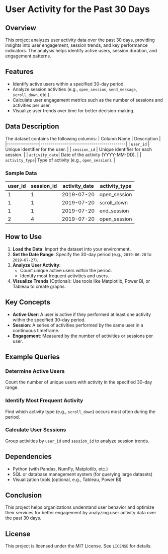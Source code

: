 # User Activity for the Past 30 Days

## Overview
This project analyzes user activity data over the past 30 days, providing insights into user engagement, session trends, and key performance indicators. The analysis helps identify active users, session duration, and engagement patterns.

## Features
- Identify active users within a specified 30-day period.
- Analyze session activities (e.g., `open_session`, `send_message`, `scroll_down`, etc.).
- Calculate user engagement metrics such as the number of sessions and activities per user.
- Visualize user trends over time for better decision-making.

## Data Description
The dataset contains the following columns:
| Column Name    | Description                              |
|----------------|------------------------------------------|
| `user_id`      | Unique identifier for the user.          |
| `session_id`   | Unique identifier for each session.      |
| `activity_date`| Date of the activity (YYYY-MM-DD).       |
| `activity_type`| Type of activity (e.g., `open_session`). |

### Sample Data
| user_id | session_id | activity_date | activity_type  |
|---------|------------|---------------|----------------|
| 1       | 1          | 2019-07-20    | open_session   |
| 1       | 1          | 2019-07-20    | scroll_down    |
| 1       | 1          | 2019-07-20    | end_session    |
| 2       | 4          | 2019-07-20    | open_session   |

## How to Use
1. **Load the Data**: Import the dataset into your environment.
2. **Set the Date Range**: Specify the 30-day period (e.g., `2019-06-28` to `2019-07-27`).
3. **Analyze User Activity**:
   - Count unique active users within the period.
   - Identify most frequent activities and users.
4. **Visualize Trends** (Optional): Use tools like Matplotlib, Power BI, or Tableau to create graphs.

## Key Concepts
- **Active User**: A user is active if they performed at least one activity within the specified 30-day period.
- **Session**: A series of activities performed by the same user in a continuous timeframe.
- **Engagement**: Measured by the number of activities or sessions per user.

## Example Queries
### Determine Active Users
Count the number of unique users with activity in the specified 30-day range.

### Identify Most Frequent Activity
Find which activity type (e.g., `scroll_down`) occurs most often during the period.

### Calculate User Sessions
Group activities by `user_id` and `session_id` to analyze session trends.

## Dependencies
- Python (with Pandas, NumPy, Matplotlib, etc.)
- SQL or database management system (for querying large datasets)
- Visualization tools (optional, e.g., Tableau, Power BI)

## Conclusion
This project helps organizations understand user behavior and optimize their services for better engagement by analyzing user activity data over the past 30 days.

## License
This project is licensed under the MIT License. See `LICENSE` for details.
